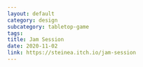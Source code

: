 ```yaml
---
layout: default
category: design
subcategory: tabletop-game
tags:
title: Jam Session
date: 2020-11-02
link: https://steinea.itch.io/jam-session
---
```

